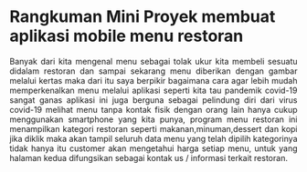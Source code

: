 # Rangkuman Mini Proyek membuat aplikasi mobile menu restoran 
<p align="justify">Banyak dari kita mengenal menu sebagai tolak ukur kita membeli sesuatu didalam restoran dan sampai sekarang menu diberikan dengan gambar melalui kertas maka dari itu
saya berpikir bagaimana cara agar lebih mudah memperkenalkan menu melalui aplikasi seperti kita tau pandemik covid-19 sangat ganas aplikasi ini juga berguna sebagai pelindung diri dari virus covid-19
melihat menu tanpa kontak fisik dengan orang lain hanya cukup menggunakan smartphone yang kita punya, program menu restoran ini menampilkan kategori restoran seperti makanan,minuman,dessert dan kopi jika diklik maka akan tampil seluruh data menu yang telah dipilih kategorinya
tidak hanya itu customer akan mengetahui harga setiap menu, untuk yang halaman kedua difungsikan sebagai kontak us / informasi terkait restoran.
</p>
